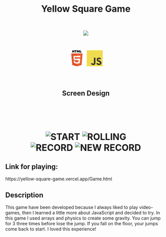 <h1 align="center">Yellow Square Game</h1>
<h1 align="center"><img src="https://imgur.com/QBoXdku.png" align="center"><h1>
<h1 align="center">
<img width="50" display="block" src="https://raw.githubusercontent.com/github/explore/80688e429a7d4ef2fca1e82350fe8e3517d3494d/topics/html/html.png" alt="HTML">
<img width="50" display="block" src="https://raw.githubusercontent.com/github/explore/80688e429a7d4ef2fca1e82350fe8e3517d3494d/topics/javascript/javascript.png" alt="JS">
</h1>
<br>
  
<h2 align="center">Screen Design</h2>
<br>
<h1 width="100%" align="center"> 
<br>
<img width="400" src="https://user-images.githubusercontent.com/62610767/90558683-d9833f00-e172-11ea-860e-9be7e59a939f.jpeg" alt="START"> 
<img width="400" src="https://user-images.githubusercontent.com/62610767/90558686-dab46c00-e172-11ea-812a-28bce4187f16.jpeg" alt="ROLLING"> 
<br>
<img width="400" src="https://user-images.githubusercontent.com/62610767/90558687-db4d0280-e172-11ea-858b-2f5463fbb47e.jpeg" alt="RECORD"> 
<img width="400" src="https://user-images.githubusercontent.com/62610767/90558688-db4d0280-e172-11ea-8297-ced244bf7213.jpeg" alt="NEW RECORD"> 
<br>
</h1>

<h2>Link for playing:</h2>
<p>https://yellow-square-game.vercel.app/Game.html</p>

<h2>Description</h2>

<p>This game have been developed because I always liked to play video-games, then I learned a little more about JavaScript and decided to try. In this game I used arrays and physics to create some gravity. You can jump for 3 three times before lose the jump. If you fall on the floor, your jumps come back to start. I loved this experience!</p>
<br>



